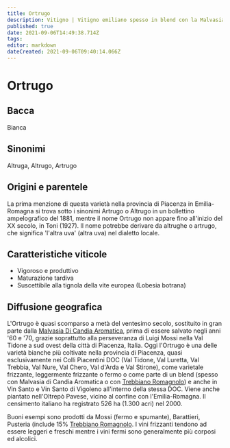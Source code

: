 ```yaml
---
title: Ortrugo
description: Vitigno | Vitigno emiliano spesso in blend con la Malvasia più aromatica.
published: true
date: 2021-09-06T14:49:38.714Z
tags: 
editor: markdown
dateCreated: 2021-09-06T09:40:14.066Z
---
```


# Ortrugo

## Bacca
Bianca
## Sinonimi
Altruga, Altrugo, Artrugo

## Origini e parentele

La prima menzione di questa varietà nella provincia di Piacenza in Emilia-Romagna si trova sotto i sinonimi Artrugo o Altrugo in un bollettino ampelografico del 1881, mentre il nome Ortrugo non appare fino all'inizio del XX secolo, in Toni (1927). Il nome potrebbe derivare da altrughe o artrugo, che significa 'l'altra uva' (altra uva) nel dialetto locale.

## Caratteristiche viticole
- Vigoroso e produttivo
- Maturazione tardiva
- Suscettibile alla tignola della vite europea (Lobesia botrana)

## Diffusione geografica
L'Ortrugo è quasi scomparso a metà del ventesimo secolo, sostituito in gran parte dalla [Malvasia Di Candia Aromatica](/vitigni/Italia/bacca-bianca/malvasia-di-candia-aromatica), prima di essere salvato negli anni '60 e '70, grazie soprattutto alla perseveranza di Luigi Mossi nella Val Tidone a sud ovest della città di Piacenza, Italia. Oggi l'Ortrugo è una delle varietà bianche più coltivate nella provincia di Piacenza, quasi esclusivamente nei Colli Piacentini DOC (Val Tidone, Val Luretta, Val Trebbia, Val Nure, Val Chero, Val d'Arda e Val Stirone), come varietale frizzante, leggermente frizzante o fermo o come parte di un blend (spesso con Malvasia di Candia Aromatica o con [Trebbiano Romagnolo](/vitigni/Italia/bacca-bianca/trebbiano-romagnolo)) e anche in Vin Santo e Vin Santo di Vigoleno all'interno della stessa DOC. Viene anche piantato nell'Oltrepò Pavese, vicino al confine con l'Emilia-Romagna. Il censimento italiano ha registrato 526 ha (1.300 acri) nel 2000.

Buoni esempi sono prodotti da Mossi (fermo e spumante), Barattieri, Pusteria (include 15% [Trebbiano Romagnolo](/vitigni/Italia/bacca-bianca/trebbiano-romagnolo). I vini frizzanti tendono ad essere leggeri e freschi mentre i vini fermi sono generalmente più corposi ed alcolici.